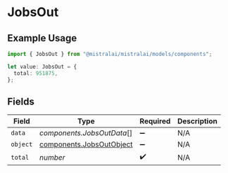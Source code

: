# JobsOut

## Example Usage

```typescript
import { JobsOut } from "@mistralai/mistralai/models/components";

let value: JobsOut = {
  total: 951875,
};
```

## Fields

| Field                                                                | Type                                                                 | Required                                                             | Description                                                          |
| -------------------------------------------------------------------- | -------------------------------------------------------------------- | -------------------------------------------------------------------- | -------------------------------------------------------------------- |
| `data`                                                               | *components.JobsOutData*[]                                           | :heavy_minus_sign:                                                   | N/A                                                                  |
| `object`                                                             | [components.JobsOutObject](../../models/components/jobsoutobject.md) | :heavy_minus_sign:                                                   | N/A                                                                  |
| `total`                                                              | *number*                                                             | :heavy_check_mark:                                                   | N/A                                                                  |